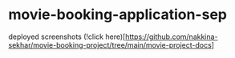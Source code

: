 # movie-booking-application-sep
deployed screenshots (!click here)[https://github.com/nakkina-sekhar/movie-booking-project/tree/main/movie-project-docs]
